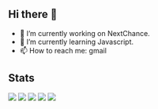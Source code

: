 ## Hi there 👋
- 🔭 I’m currently working on NextChance.
- 🌱 I’m currently learning Javascript.
- 📫 How to reach me: gmail

## Stats
![](http://github-profile-summary-cards.vercel.app/api/cards/profile-details?username=kaohon&theme=gruvbox)
![](http://github-profile-summary-cards.vercel.app/api/cards/repos-per-language?username=kaohon&theme=gruvbox)
![](http://github-profile-summary-cards.vercel.app/api/cards/most-commit-language?username=kaohon&theme=gruvbox)
![](http://github-profile-summary-cards.vercel.app/api/cards/stats?username=kaohon&theme=gruvbox)
![](http://github-profile-summary-cards.vercel.app/api/cards/productive-time?username=kaohon&theme=gruvbox&utcOffset=9)
